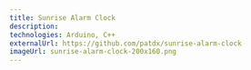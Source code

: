 ```yaml
---
title: Sunrise Alarm Clock
description:
technologies: Arduino, C++
externalUrl: https://github.com/patdx/sunrise-alarm-clock
imageUrl: sunrise-alarm-clock-200x160.png
---
```

